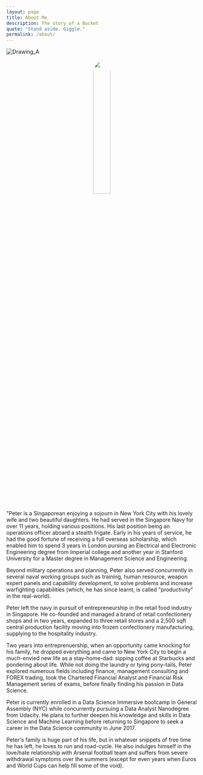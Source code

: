 ```yaml
---
layout: page
title: About Me
description: The story of a Bucket
quote: "Stand aside. Giggle."
permalink: /about/
---
```


![Drawing_A]({{site.url}}/images/profilepic.jpg)

<center><img src = "![Drawing_A]({{site.url}}/images/profilepic.jpg)" style = "border: 1px #fff solid; border-radius: 100%; width: 30%;"></center>

<span class = "initial">"P</span>eter is a Singaporean enjoying a sojourn in New York City with his lovely wife and two beautiful daughters. He had served in the Singapore Navy for over 11 years, holding various positions. His last position being an operations officer aboard a stealth frigate. Early in his years of service, he had the good fortune of receiving a full overseas scholarship, which enabled him to spend 3 years in London pursing an Electrical and Electronic Engineering degree from Imperial college and another year in Stanford University for a Master degree in Management Science and Engineering.

Beyond military operations and planning, Peter also served concurrently in several naval working groups such as training, human resource, weapon expert panels and capability development, to solve problems and increase warfighting capabilities (which, he has since learnt, is called "productivity" in the real-world).

Peter left the navy in pursuit of entrepreneurship in the retail food industry in Singapore. He co-founded and managed a brand of retail confectionery shops and in two years, expanded to three retail stores and a 2,500 sqft central production facility moving into frozen confectionery manufacturing, supplying to the hospitality industry.

Two years into entreprenuership, when an opportunity came knocking for his family, he dropped everything and came to New York City to begin a much-envied new life as a stay-home-dad: sipping coffee at Starbucks and pondering about life. While not doing the laundry or tying pony-tails, Peter explored numerous fields including finance, management consulting and FOREX trading, took the Chartered Financial Analyst and Financial Risk Management series of exams, before finally finding his passion in Data Science.

Peter is currently enrolled in a Data Science Immersive bootcamp in General Assembly (NYC) while concurrently pursuing a Data Analyst Nanodegree from Udacity. He plans to further deepen his knowledge and skills in Data Science and Machine Learning before returning to Singapore to seek a career in the Data Science community in June 2017.

Peter's family is huge part of his life, but in whatever snippets of free time he has left, he loves to run and road-cycle. He also indulges himself in the love/hate relationship with Arsenal football team and suffers from severe withdrawal symptoms over the summers (except for even years when Euros and World Cups can help fill some of the void).
